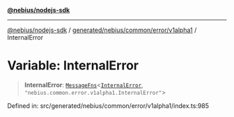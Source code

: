[**@nebius/nodejs-sdk**](../../../../../../README.md)

---

[@nebius/nodejs-sdk](../../../../../../README.md) / [generated/nebius/common/error/v1alpha1](../README.md) / InternalError

# Variable: InternalError

> **InternalError**: [`MessageFns`](../../../../../../runtime/protos/core/interfaces/MessageFns.md)\<[`InternalError`](../interfaces/InternalError.md), `"nebius.common.error.v1alpha1.InternalError"`\>

Defined in: src/generated/nebius/common/error/v1alpha1/index.ts:985
